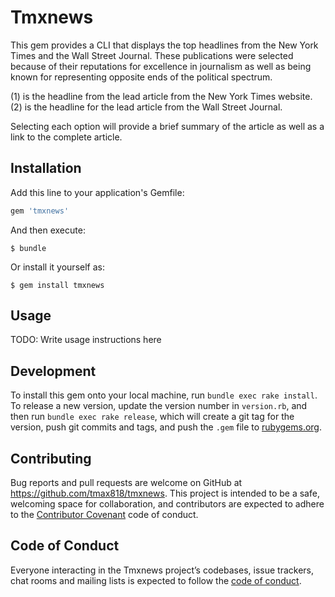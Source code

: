 # Tmxnews

This gem provides a CLI that displays the top headlines from the New York Times and the Wall Street Journal. These publications were selected because of their reputations for excellence in journalism as well as being known for representing opposite ends of the political spectrum.

(1) is the headline from the lead article from the New York Times website.
(2) is the headline for the lead article from the Wall Street Journal.

Selecting each option will provide a brief summary of the article as well as a link to the complete article.
## Installation

Add this line to your application's Gemfile:

```ruby
gem 'tmxnews'
```

And then execute:

    $ bundle

Or install it yourself as:

    $ gem install tmxnews

## Usage

TODO: Write usage instructions here

## Development


To install this gem onto your local machine, run `bundle exec rake install`. To release a new version, update the version number in `version.rb`, and then run `bundle exec rake release`, which will create a git tag for the version, push git commits and tags, and push the `.gem` file to [rubygems.org](https://rubygems.org).

## Contributing

Bug reports and pull requests are welcome on GitHub at https://github.com/tmax818/tmxnews. This project is intended to be a safe, welcoming space for collaboration, and contributors are expected to adhere to the [Contributor Covenant](http://contributor-covenant.org) code of conduct.

## Code of Conduct

Everyone interacting in the Tmxnews project’s codebases, issue trackers, chat rooms and mailing lists is expected to follow the [code of conduct](https://github.com/tmax818/tmxnews/blob/master/CODE_OF_CONDUCT.md).
